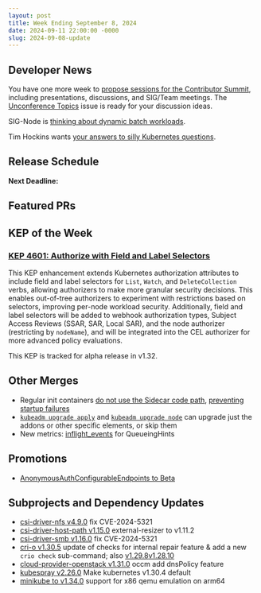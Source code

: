 ```yaml
---
layout: post
title: Week Ending September 8, 2024
date: 2024-09-11 22:00:00 -0000
slug: 2024-09-08-update
---
```


## Developer News

You have one more week to [propose sessions for the Contributor Summit](https://docs.google.com/forms/d/e/1FAIpQLSfqdvHnS4HVZQXdBmZHClgUbAodxEGH18t365qqdgtn0hhx-Q/viewform), including presentations, discussions, and SIG/Team meetings. The [Unconference Topics](https://github.com/kubernetes/community/issues/7993) issue is ready for your discussion ideas.

SIG-Node is [thinking about dynamic batch workloads](https://docs.google.com/document/d/1J8Aq0XzN8BiNdWHXSEGA1Xw2nXcZRSKTMoi-tNh7FTc/edit).

Tim Hockins wants [your answers to silly Kubernetes questions](https://docs.google.com/forms/d/e/1FAIpQLSezZYoY19Z-kp_sWE5IrXyJmyOIGiUgi7SvkZhhs688UCPwww/viewform).

## Release Schedule

**Next Deadline:**


## Featured PRs


## KEP of the Week

### [KEP 4601: Authorize with Field and Label Selectors](https://github.com/kubernetes/enhancements/tree/master/keps/sig-auth/4601-authorize-with-selectors)

This KEP enhancement extends Kubernetes authorization attributes to include field and label selectors for `List`, `Watch`, and `DeleteCollection` verbs, allowing authorizers to make more granular security decisions. This enables out-of-tree authorizers to experiment with restrictions based on selectors, improving per-node workload security. Additionally, field and label selectors will be added to webhook authorization types, Subject Access Reviews (SSAR, SAR, Local SAR), and the node authorizer (restricting by `nodeName`), and will be integrated into the CEL authorizer for more advanced policy evaluations.

This KEP is tracked for alpha release in v1.32.


## Other Merges

* Regular init containers [do not use the Sidecar code path](https://github.com/kubernetes/kubernetes/pull/127162), [preventing startup failures](https://github.com/kubernetes/kubernetes/pull/126543)
* [`kubeadm upgrade apply`](https://github.com/kubernetes/kubernetes/pull/126032) and [`kubeadm upgrade node`](https://github.com/kubernetes/kubernetes/pull/127242) can upgrade just the addons or other specific elements, or skip them
* New metrics: [inflight_events](https://github.com/kubernetes/kubernetes/pull/127052) for QueueingHints

## Promotions

* [AnonymousAuthConfigurableEndpoints to Beta](https://github.com/kubernetes/kubernetes/pull/127009)

## Subprojects and Dependency Updates

* [csi-driver-nfs v4.9.0](https://github.com/kubernetes-csi/csi-driver-nfs/releases/tag/v4.9.0) fix CVE-2024-5321
* [csi-driver-host-path v1.15.0](https://github.com/kubernetes-csi/csi-driver-host-path/releases/tag/v1.15.0) external-resizer to v1.11.2
* [csi-driver-smb v1.16.0](https://github.com/kubernetes-csi/csi-driver-smb/releases/tag/v1.16.0) fix CVE-2024-5321
* [cri-o v1.30.5](https://github.com/cri-o/cri-o/releases/tag/v1.30.5) update of checks for internal repair feature & add a new `crio check` sub-command; also [v1.29.8](https://github.com/cri-o/cri-o/releases/tag/v1.29.8)[v1.28.10](https://github.com/cri-o/cri-o/releases/tag/v1.28.10)
* [cloud-provider-openstack v1.31.0](https://github.com/kubernetes/cloud-provider-openstack/releases/tag/v1.31.0) occm add dnsPolicy feature
* [kubespray v2.26.0](https://github.com/kubernetes-sigs/kubespray/releases/tag/v2.26.0) Make kubernetes v1.30.4 default
* [minikube to v1.34.0](https://github.com/kubernetes/minikube/releases/tag/v1.34.0) support for x86 qemu emulation on arm64
